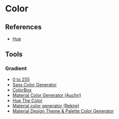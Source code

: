 # Color

## References

- [Hue](https://en.wikipedia.org/wiki/Hue)

## Tools

### Gradient

- [0 to 255](https://0to255.com/)
- [Sass Color Generator](http://scg.ar-ch.org/)
- [ColorBox](http://colorbox.io/)
- [Material Color Generator (Auchri)](https://auchri.github.io/MaterialColorGenerator/)
- [Hue The Color](https://eboye.github.io/huethecolor/)
- [Material color generator (Rekire)](https://rekire.github.io/MaterialColorGenerator/)
- [Material Design Theme & Palette Color Generator](http://mcg.mbitson.com/)

<!--
https://brandcolors.net/
-->
